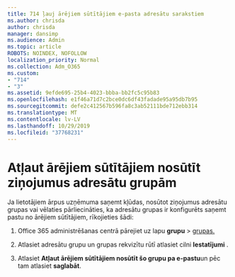 ```yaml
---
title: 714 ļauj ārējiem sūtītājiem e-pasta adresātu sarakstiem
ms.author: chrisda
author: chrisda
manager: dansimp
ms.audience: Admin
ms.topic: article
ROBOTS: NOINDEX, NOFOLLOW
localization_priority: Normal
ms.collection: Adm_O365
ms.custom:
- "714"
- "3"
ms.assetid: 9efde695-25b4-4023-bbba-bb2fc5c95b83
ms.openlocfilehash: e1f46a71d7c2bce0dc6df43fadade95a95db7b95
ms.sourcegitcommit: defe2c412567b596fa8c3ab52111bde712ebb314
ms.translationtype: MT
ms.contentlocale: lv-LV
ms.lasthandoff: 10/29/2019
ms.locfileid: "37768231"
---
```

# <a name="allow-external-senders-to-send-messages-to-distribution-groups"></a>Atļaut ārējiem sūtītājiem nosūtīt ziņojumus adresātu grupām

Ja lietotājiem ārpus uzņēmuma saņemt kļūdas, nosūtot ziņojumus adresātu grupas vai vēlaties pārliecināties, ka adresātu grupas ir konfigurēts saņemt pastu no ārējiem sūtītājiem, rīkojieties šādi:

1. Office 365 administrēšanas centrā pārejiet uz lapu **grupu** > [grupas.](https://portal.office.com/adminportal/home#/groups)  

2. Atlasiet adresātu grupu un grupas rekvizītu rūtī atlasiet cilni **Iestatījumi** .

3. Atlasiet **Atļaut ārējiem sūtītājiem nosūtīt šo grupu pa e-pastu**un pēc tam atlasiet **saglabāt**.
